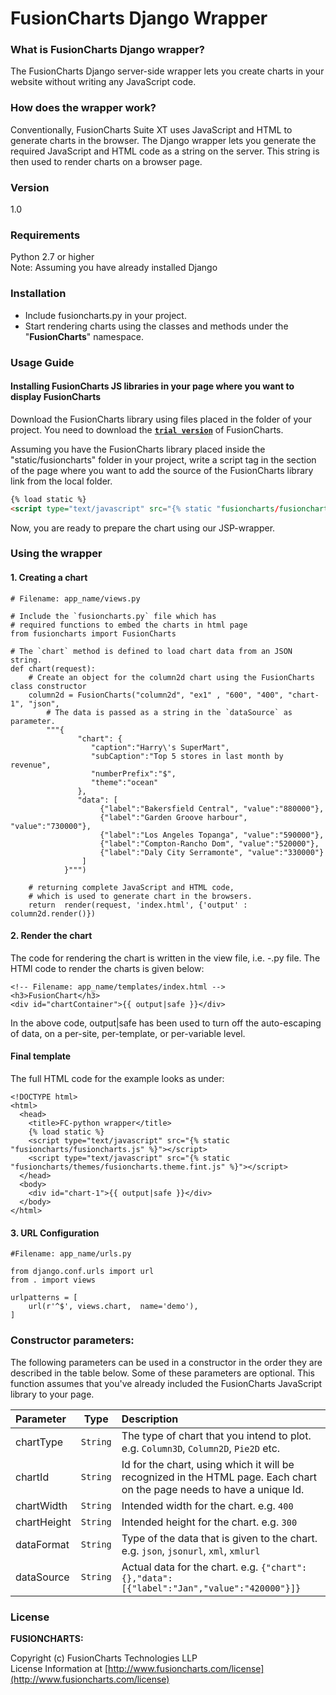 
# FusionCharts Django Wrapper

### What is FusionCharts Django wrapper?

The FusionCharts Django server-side wrapper lets you create charts in your website without writing any JavaScript code.

### How does the wrapper work?
Conventionally, FusionCharts Suite XT uses JavaScript and HTML to generate charts in the browser. The Django wrapper lets you generate the required JavaScript and HTML code as a string on the server. This string is then used to render charts on a browser page.

### Version
1.0

### Requirements
Python 2.7 or higher  
Note: Assuming you have already installed Django

### Installation
 * Include fusioncharts.py in your project.
 * Start rendering charts using the classes and methods under the "**FusionCharts**" namespace.
 
### Usage Guide

#### Installing FusionCharts JS libraries in your page where you want to display FusionCharts
Download the FusionCharts library using files placed in the folder of your project. You need to  download the **[`trial version`](http://www.fusioncharts.com/download/)** of FusionCharts.

Assuming you have the FusionCharts library placed inside the "static/fusioncharts" folder in your project, write a script tag in the <head> section of the page where you want to add the source of the FusionCharts library link from the local folder.
```html
{% load static %} 
<script type="text/javascript" src="{% static "fusioncharts/fusioncharts.js" %}"></script>
```
Now, you are ready to prepare the chart using our JSP-wrapper. 
### Using the wrapper

#### 1. Creating a chart
```
# Filename: app_name/views.py

# Include the `fusioncharts.py` file which has 
# required functions to embed the charts in html page
from fusioncharts import FusionCharts

# The `chart` method is defined to load chart data from an JSON string.
def chart(request):
	# Create an object for the column2d chart using the FusionCharts class constructor
	column2d = FusionCharts("column2d", "ex1" , "600", "400", "chart-1", "json",
	 	# The data is passed as a string in the `dataSource` as parameter.
		"""{  
			   "chart": {  
				  "caption":"Harry\'s SuperMart",
				  "subCaption":"Top 5 stores in last month by revenue",
				  "numberPrefix":"$",
				  "theme":"ocean"
			   },
			   "data": [  
					{"label":"Bakersfield Central", "value":"880000"},
					{"label":"Garden Groove harbour", "value":"730000"},
					{"label":"Los Angeles Topanga", "value":"590000"},
					{"label":"Compton-Rancho Dom", "value":"520000"},
					{"label":"Daly City Serramonte", "value":"330000"}
				]
			}""")

	# returning complete JavaScript and HTML code, 
	# which is used to generate chart in the browsers.
	return  render(request, 'index.html', {'output' : column2d.render()})
```

#### 2. Render the chart
The code for rendering the chart is written in the view file, i.e. -.py file. The HTMl code to render the charts is given below:

```
<!-- Filename: app_name/templates/index.html -->
<h3>FusionChart</h3>
<div id="chartContainer">{{ output|safe }}</div>
```

In the above code, output|safe has been used to turn off the auto-escaping of data, on a per-site, per-template, or per-variable level.

#### Final template

The full HTML code for the example looks as under:
```
<!DOCTYPE html>
<html>
  <head>
    <title>FC-python wrapper</title>
    {% load static %} 
    <script type="text/javascript" src="{% static "fusioncharts/fusioncharts.js" %}"></script>
    <script type="text/javascript" src="{% static "fusioncharts/themes/fusioncharts.theme.fint.js" %}"></script>
  </head>
  <body>
    <div id="chart-1">{{ output|safe }}</div>
  </body>
</html>
```


#### 3. URL Configuration
```
#Filename: app_name/urls.py

from django.conf.urls import url
from . import views

urlpatterns = [
    url(r'^$', views.chart,  name='demo'),
]
```

### **Constructor parameters:**
The following parameters can be used in a constructor in the order they are described in the table below. Some of these parameters are optional. This function assumes that you've already included the FusionCharts JavaScript library to your page.

| Parameter | Type | Description |
|:-------|:----------:| :------|
| chartType | `String` | The type of chart that you intend to plot. e.g. `Column3D`, `Column2D`, `Pie2D` etc.|
|chartId | `String` | Id for the chart, using which it will be recognized in the HTML page. Each chart on the page needs to have a unique Id.|
|chartWidth | `String` | Intended width for the chart. e.g. `400`|
|chartHeight | `String` | Intended height for the chart. e.g. `300`|
|dataFormat | `String` | Type of the data that is given to the chart. e.g. `json`, `jsonurl`, `xml`, `xmlurl`|
|dataSource | `String` | Actual data for the chart. e.g. `{"chart":{},"data":[{"label":"Jan","value":"420000"}]}`|

### License
**FUSIONCHARTS:**

Copyright (c) FusionCharts Technologies LLP  
License Information at [http://www.fusioncharts.com/license](http://www.fusioncharts.com/license)
